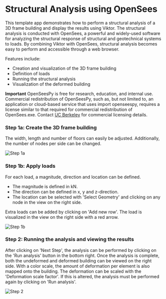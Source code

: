 # Structural Analysis using OpenSees
This template app demonstrates how to perform a structural analysis of a 3D frame building and display the results using
Viktor. The structural analysis is conducted with OpenSees, a powerful and widely-used software for analyzing the 
structural response of structural and geotechnical systems to loads. By combining Viktor with OpenSees, structural 
analysis becomes easy to perform and accessible through a web browser.

Features include:
- Creation and visualization of the 3D frame building 
- Definition of loads 
- Running the structural analysis 
- Visualization of the deformed building

**Important** OpenSeesPy is free for research, education, and internal use. Commercial redistribution of OpenSeesPy, 
such as, but not limited to, an application or cloud-based service that uses import openseespy, requires a license 
similar to that required for commercial redistribution of OpenSees.exe. Contact 
[UC Berkeley](https://opensees.github.io/OpenSeesDocumentation/developer/license.html) for commercial licensing 
details.

### Step 1a: Create the 3D frame building
The width, length and number of floors can easily be adjusted. Additionally, the number of nodes per side can be 
changed.

![Step 1a](.viktor-template/step_1a.gif)

### Step 1b: Apply loads
For each load, a magnitude, direction and location can be defined.
- The magnitude is defined in kN.
- The direction can be defined in x, y and z-direction.
- The location can be selected with 'Select Geometry' and clicking on any node in the view on the right side.

Extra loads can be added by clicking on 'Add new row'. The load is visualized in the view on the right side with a red 
arrow.

![Step 1b](.viktor-template/step_1b.gif)

### Step 2: Running the analysis and viewing the results
After clicking on 'Next Step', the analysis can be performed by clicking on the 'Run analysis' button in the bottom 
right. Once the analysis is complete, both the undeformed and deformed building can be viewed on the right side. With a
color scale, the amount of deformation per element is also mapped onto the building. The deformation can be scaled with 
the 'Deformation scale factor'. If this is altered, the analysis must be performed again by clicking on 'Run analysis'.

![Step 2](.viktor-template/step_2.gif)